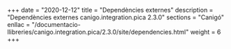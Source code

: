 +++
date        = "2020-12-12"
title       = "Dependències externes"
description = "Dependències externes canigo.integration.pica 2.3.0"
sections    = "Canigó"
enllac		= "/documentacio-llibreries/canigo.integration.pica/2.3.0/site/dependencies.html"
weight		= 6
+++
